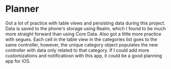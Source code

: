 # Planner
Got a lot of practice with table views and persisting data during this project. Data is saved to the phone's storage using Realm, which I found to be much more straight forward than using Core Data. Also got a little more practice with segues. Each cell in the table view in the categories list goes to the same controller, however, the unique category object populates the new controller with data only related to that category. If I could add more customizations and notificatiosn with this app, it could be a good planning app for iOS.
